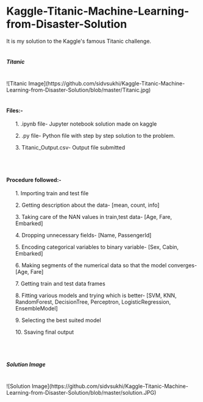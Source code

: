 # Kaggle-Titanic-Machine-Learning-from-Disaster-Solution
It is my solution to the Kaggle's famous Titanic challenge.
</br></br>
<h5>Titanic</h5></br>
![Titanic Image](https://github.com/sidvsukhi/Kaggle-Titanic-Machine-Learning-from-Disaster-Solution/blob/master/Titanic.jpg)</br></br>

<h4>Files:-</h4>
  <ol>1. .ipynb file- Jupyter notebook solution made on kaggle</ol>
  <ol>2. .py file- Python file with step by step solution to the problem.</ol>
  <ol>3. Titanic_Output.csv- Output file submitted</ol>
</br></br><h4>Procedure followed:-</h4>
  <ol>1. Importing train and test file</ol>
  <ol>2. Getting description about the data- [mean, count, info]</ol>
  <ol>3. Taking care of the NAN values in train,test data- [Age, Fare, Embarked]</ol>
  <ol>4. Dropping unnecessary fields- [Name, PassengerId]</ol>
  <ol>5. Encoding categorical variables to binary variable- [Sex, Cabin, Embarked]</ol>
  <ol>6. Making segments of the numerical data so that the model converges- [Age, Fare]</ol>
  <ol>7. Getting train and test data frames</ol>
  <ol>8. Fitting various models and trying which is better- [SVM, KNN, RandomForest, DecisionTree, Perceptron, LogisticRegression, EnsembleModel]</ol>
  <ol>9. Selecting the best suited model</ol>
  <ol>10. Ssaving final output</ol>
</br></br>
<h5>Solution Image</h5></br>
![Solution Image](https://github.com/sidvsukhi/Kaggle-Titanic-Machine-Learning-from-Disaster-Solution/blob/master/solution.JPG)</br></br>
